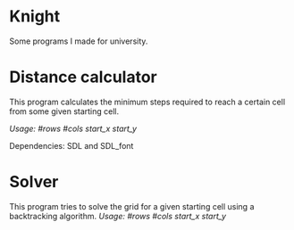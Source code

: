 # Knight
Some programs I made for university.
# Distance calculator
This program calculates the minimum steps required to reach a certain cell from some given starting cell. 

_Usage: #rows #cols start_x start_y_

Dependencies: SDL and SDL\_font

# Solver
This program tries to solve the grid for a given starting cell using a backtracking algorithm.
_Usage: #rows #cols start_x start_y_



